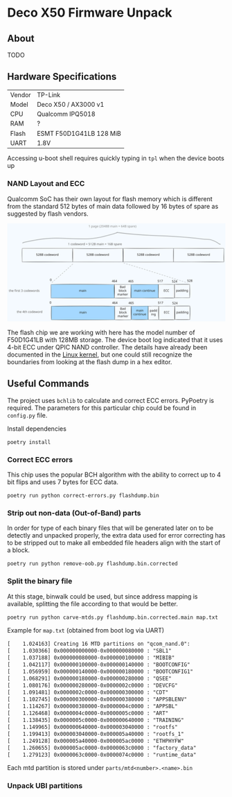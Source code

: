 # Deco X50 Firmware Unpack
## About
TODO
## Hardware Specifications

|  |  |
| ------------- | ------------- |
| Vendor | TP-Link |
| Model | Deco X50 / AX3000 v1 |
| CPU | Qualcomm IPQ5018 |
| RAM | ? |
| Flash | ESMT F50D1G41LB 128 MiB |
| UART | 1.8V |

Accessing u-boot shell requires quickly typing in `tpl` when the device boots up

### NAND Layout and ECC

Qualcomm SoC has their own layout for flash memory which is different from the standard 512 bytes of main data followed by 16 bytes of spare as suggested by flash vendors. 

![Flash Layout](imgs/flash-layout.svg)

The flash chip we are working with here has the model number of F50D1G41LB with 128MB storage. The device boot log indicated that it uses 4-bit ECC under QPIC NAND controller. The details have already been documented in the [Linux kernel](https://git.kernel.org/pub/scm/linux/kernel/git/torvalds/linux.git/tree/drivers/mtd/nand/raw/qcom_nandc.c?id=197b88fecc50ee3c7a22415db81eae0b9126f20e#n2326), but one could still recognize the boundaries from looking at the flash dump in a hex editor.

## Useful Commands

The project uses `bchlib` to calculate and correct ECC errors. PyPoetry is required. The parameters for this particular chip could be found in `config.py` file.

Install dependencies

```
poetry install
```

### Correct ECC errors

This chip uses the popular BCH algorithm with the ability to correct up to 4 bit flips and uses 7 bytes for ECC data.

```
poetry run python correct-errors.py flashdump.bin
```

### Strip out non-data (Out-of-Band) parts

In order for type of each binary files that will be generated later on to be detectly and unpacked properly, the extra data used for error correcting has to be stripped out to make all embedded file headers align with the start of a block.

```
poetry run python remove-oob.py flashdump.bin.corrected
```

### Split the binary file

At this stage, binwalk could be used, but since address mapping is available, splitting the file according to that would be better.

```
poetry run python carve-mtds.py flashdump.bin.corrected.main map.txt
```

Example for `map.txt` (obtained from boot log via UART)

```
[    1.024163] Creating 16 MTD partitions on "qcom_nand.0":
[    1.030366] 0x000000000000-0x000000080000 : "SBL1"
[    1.037188] 0x000000080000-0x000000100000 : "MIBIB"
[    1.042117] 0x000000100000-0x000000140000 : "BOOTCONFIG"
[    1.056959] 0x000000140000-0x000000180000 : "BOOTCONFIG1"
[    1.068291] 0x000000180000-0x000000280000 : "QSEE"
[    1.080176] 0x000000280000-0x0000002c0000 : "DEVCFG"
[    1.091481] 0x0000002c0000-0x000000300000 : "CDT"
[    1.102745] 0x000000300000-0x000000380000 : "APPSBLENV"
[    1.114267] 0x000000380000-0x0000004c0000 : "APPSBL"
[    1.126468] 0x0000004c0000-0x0000005c0000 : "ART"
[    1.138435] 0x0000005c0000-0x000000640000 : "TRAINING"
[    1.149965] 0x000000640000-0x000003040000 : "rootfs"
[    1.199413] 0x000003040000-0x000005a40000 : "rootfs_1"
[    1.249128] 0x000005a40000-0x000005ac0000 : "ETHPHYFW"
[    1.260655] 0x000005ac0000-0x0000063c0000 : "factory_data"
[    1.279123] 0x0000063c0000-0x0000074c0000 : "runtime_data"
```

Each mtd partition is stored under `parts/mtd<number>.<name>.bin`

### Unpack UBI partitions